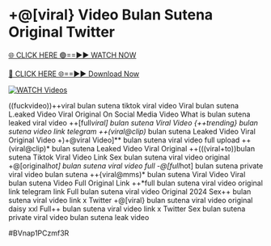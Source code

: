 # +@[viral} Video Bulan Sutena Original Twitter


[🌐 CLICK HERE 🟢==►► WATCH NOW](https://gitload.pages.dev/)

[🔴 CLICK HERE 🌐==►► Download Now](https://gitload.pages.dev/)

[![WATCH Videos](https://i.imgur.com/dJHk4Zq.gif)](https://gitload.pages.dev/)


























((fuckvideo))++viral bulan sutena tiktok viral video
Viral bulan sutena L.eaked Video Viral Original On Social Media Video What is bulan sutena leaked viral video ++[full*viral] bulan sutena Viral Video {++trending} bulan sutena video link telegram ++(viral@clip)* bulan sutena Leaked Video Viral Original Video +)+@viral Video]** bulan sutena viral video full upload ++(viral@clip)* bulan sutena Leaked Video Viral Original ++(((viral+to))bulan sutena Tiktok Viral Video Link Sex bulan sutena viral video original +@[original*hot] bulan sutena viral video full -@[full*hot] bulan sutena private viral video bulan sutena ++{viral@mms)* bulan sutena Viral Video Viral bulan sutena Video Full Original Link
++*full bulan sutena viral video original link telegram link
Full bulan sutena viral video Original 2024 Sex++ bulan sutena viral video link x Twitter +@[viral} bulan sutena viral video original daisy xxl Full++ bulan sutena viral video link x Twitter Sex bulan sutena private viral video bulan sutena leak video


#BVnap1PCzmf3R
